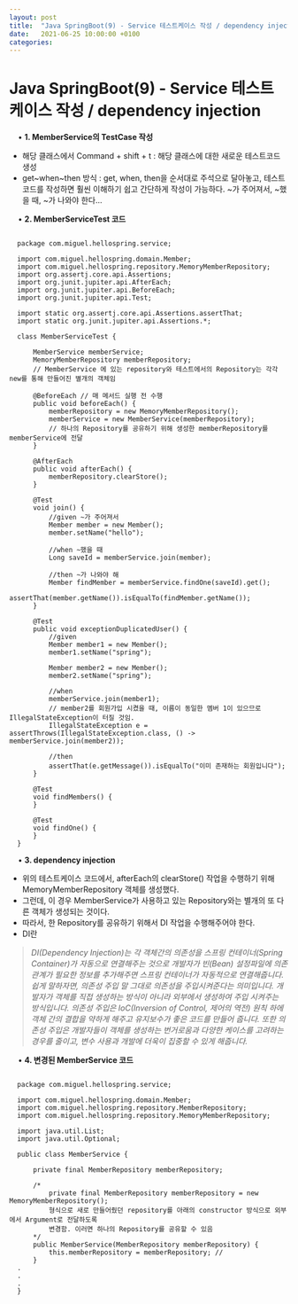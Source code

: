 ```yaml
---
layout: post
title:  "Java SpringBoot(9) - Service 테스트케이스 작성 / dependency injection"
date:   2021-06-25 10:00:00 +0100
categories:
---
```


# Java SpringBoot(9) - Service 테스트케이스 작성 / dependency injection
&nbsp;
&nbsp;
• **1. MemberService의 TestCase 작성**
&nbsp;
- 해당 클래스에서 Command + shift + t : 해당 클래스에 대한 새로운 테스트코드 생성
- get~when~then 방식 : get, when, then을 순서대로 주석으로 달아놓고, 테스트코드를 작성하면 훨씬 이해하기 쉽고 간단하게 작성이 가능하다. ~가 주어져서, ~했을 때, ~가 나와야 한다...

&nbsp;
&nbsp;
• **2. MemberServiceTest 코드**
```

  package com.miguel.hellospring.service;

  import com.miguel.hellospring.domain.Member;
  import com.miguel.hellospring.repository.MemoryMemberRepository;
  import org.assertj.core.api.Assertions;
  import org.junit.jupiter.api.AfterEach;
  import org.junit.jupiter.api.BeforeEach;
  import org.junit.jupiter.api.Test;

  import static org.assertj.core.api.Assertions.assertThat;
  import static org.junit.jupiter.api.Assertions.*;

  class MemberServiceTest {

      MemberService memberService;
      MemoryMemberRepository memberRepository;
      // MemberService 에 있는 repository와 테스트에서의 Repository는 각각 new를 통해 만들어진 별개의 객체임

      @BeforeEach // 매 메서드 실행 전 수행
      public void beforeEach() {
          memberRepository = new MemoryMemberRepository();
          memberService = new MemberService(memberRepository);
          // 하나의 Repository를 공유하기 위해 생성한 memberRepository를 memberService에 전달
      }

      @AfterEach
      public void afterEach() {
          memberRepository.clearStore();
      }

      @Test
      void join() {
          //given ~가 주어져서
          Member member = new Member();
          member.setName("hello");

          //when ~했을 때
          Long saveId = memberService.join(member);

          //then ~가 나와야 해
          Member findMember = memberService.findOne(saveId).get();
          assertThat(member.getName()).isEqualTo(findMember.getName());
      }

      @Test
      public void exceptionDuplicatedUser() {
          //given
          Member member1 = new Member();
          member1.setName("spring");

          Member member2 = new Member();
          member2.setName("spring");

          //when
          memberService.join(member1);
          // member2를 회원가입 시켰을 때, 이름이 동일한 멤버 1이 있으므로 IllegalStateException이 터질 것임.
          IllegalStateException e = assertThrows(IllegalStateException.class, () -> memberService.join(member2));

          //then
          assertThat(e.getMessage()).isEqualTo("이미 존재하는 회원입니다");
      }

      @Test
      void findMembers() {
      }

      @Test
      void findOne() {
      }
  }

```
&nbsp;
&nbsp;
• **3. dependency injection**
&nbsp;
- 위의 테스트케이스 코드에서, afterEach의 clearStore() 작업을 수행하기 위해 MemoryMemberRepository 객체를 생성했다.
- 그런데, 이 경우 MemberService가 사용하고 있는 Repository와는 별개의 또 다른 객체가 생성되는 것이다.
- 따라서, 한 Repository를 공유하기 위해서 DI 작업을 수행해주어야 한다.
- DI란 

> *DI(Dependency Injection)는*
> *각 객체간의 의존성을 스프링 컨테이너(Spring Container)가 자동으로 연결해주는 것으로*
> *개발자가 빈(Bean) 설정파일에 의존관계가 필요한 정보를 추가해주면 스프링 컨테이너가 자동적으로 연결해줍니다.* 
> *쉽게 말하자면, 의존성 주입 말 그대로 의존성을 주입시켜준다는 의미입니다.*
> *개발자가 객체를 직접 생성하는 방식이 아니라 외부에서 생성하여 주입 시켜주는 방식입니다.* 
> *의존성 주입은 IoC(Inversion of Control, 제어의 역전) 원칙 하에 객체 간의 결합을 약하게 해주고* 
> *유지보수가 좋은 코드를 만들어 줍니다. 또한 의존성 주입은 개발자들이 객체를 생성하는 번거로움과* 
> *다양한 케이스를 고려하는 경우를 줄이고, 변수 사용과 개발에 더욱이 집중할 수 있게 해줍니다.*

&nbsp;
&nbsp;
• **4. 변경된 MemberService 코드**
&nbsp;
```

  package com.miguel.hellospring.service;

  import com.miguel.hellospring.domain.Member;
  import com.miguel.hellospring.repository.MemberRepository;
  import com.miguel.hellospring.repository.MemoryMemberRepository;

  import java.util.List;
  import java.util.Optional;

  public class MemberService {

      private final MemberRepository memberRepository;

      /*
          private final MemberRepository memberRepository = new MemoryMemberRepository();
          형식으로 새로 만들어줬던 repository를 아래의 constructor 방식으로 외부에서 Argument로 전달하도록
          변경함. 이러면 하나의 Repository를 공유할 수 있음
      */
      public MemberService(MemberRepository memberRepository) {
          this.memberRepository = memberRepository; //
      }
  .
  .
  .
  }

```